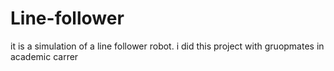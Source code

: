 # Line-follower
it is a simulation of a line follower robot.
i did this project with gruopmates in academic carrer
